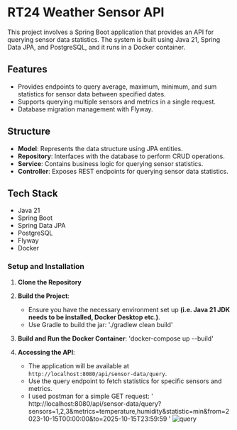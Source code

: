 # RT24 Weather Sensor API
This project involves a Spring Boot application that provides an API for querying sensor data statistics. The system is built using Java 21, Spring Data JPA, and PostgreSQL, and it runs in a Docker container.
## Features
- Provides endpoints to query average, maximum, minimum, and sum statistics for sensor data between specified dates.
- Supports querying multiple sensors and metrics in a single request.
- Database migration management with Flyway.
## Structure
- **Model**: Represents the data structure using JPA entities.
- **Repository**: Interfaces with the database to perform CRUD operations.
- **Service**: Contains business logic for querying sensor statistics.
- **Controller**: Exposes REST endpoints for querying sensor data statistics.
## Tech Stack
- Java 21
- Spring Boot
- Spring Data JPA
- PostgreSQL
- Flyway
- Docker
  
### Setup and Installation
1. **Clone the Repository**
   
2. **Build the Project**:
    - Ensure you have the necessary environment set up **(i.e. Java 21 JDK needs to be installed, Docker Desktop etc.)**.
    - Use Gradle to build the jar: './gradlew clean build'

4. **Build and Run the Docker Container**: 'docker-compose up --build'
5. **Accessing the API**:
    - The application will be available at `http://localhost:8080/api/sensor-data/query`.
    - Use the query endpoint to fetch statistics for specific sensors and metrics.
    - I used postman for a simple GET request: ' http://localhost:8080/api/sensor-data/query?sensors=1,2,3&metrics=temperature,humidity&statistic=min&from=2023-10-15T00:00:00&to=2025-10-15T23:59:59 '
      ![query](https://github.com/user-attachments/assets/0be40f19-6072-45bb-8bf6-7f532c7689f7)

